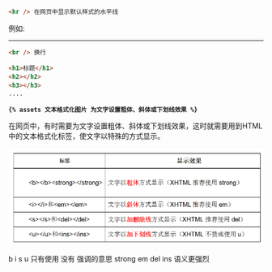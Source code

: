 ```html
<hr /> 在网页中显示默认样式的水平线
```

例如:

<hr/> 

```html
<br /> 换行
```



```html
<h1>标题</h1>
<h2></h2>
<h3></h3>
....
```

**`{% assets 文本格式化图片 为文字设置粗体、斜体或下划线效果 %}`**

在网页中，有时需要为文字设置粗体、斜体或下划线效果，这时就需要用到HTML中的文本格式化标签，使文字以特殊的方式显示。

![image-20191202185933894](assets/image-20191202185933894.png)

b  i  s  u   只有使用 没有 强调的意思       strong   em  del   ins  语义更强烈